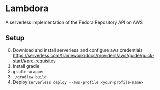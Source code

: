 # Lambdora
A serverless implementation of the Fedora Repository API on AWS 

## Setup
0. Download and install serverless  and configure aws credentials
   https://serverless.com/framework/docs/providers/aws/guide/quick-start/#pre-requisites
0. Install gradle
0. ``gradle wrapper``
0. ``./gradlew build``
0. Deploy 
   ``serverless deploy --aws-profile <your-profile-name>``
